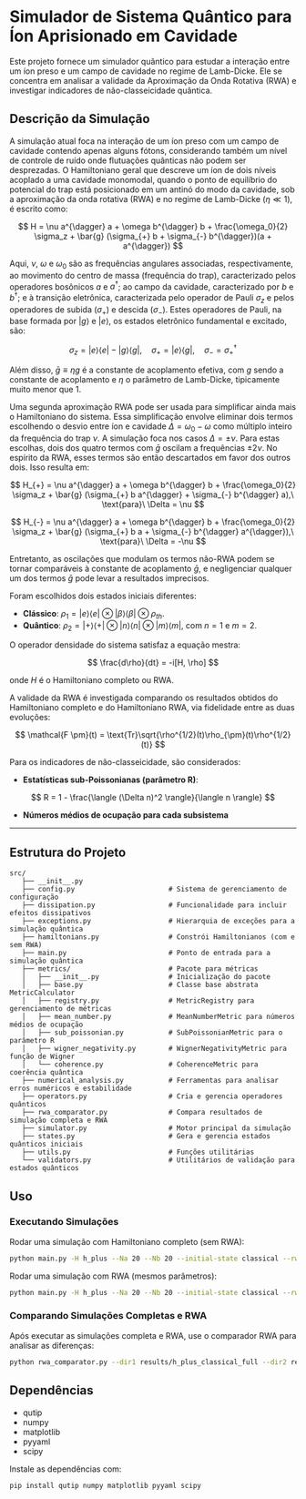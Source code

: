 # Simulador de Sistema Quântico para Íon Aprisionado em Cavidade

Este projeto fornece um simulador quântico para estudar a interação entre um íon preso e um campo de cavidade no regime de Lamb-Dicke. Ele se concentra em analisar a validade da Aproximação da Onda Rotativa (RWA) e investigar indicadores de não-classeicidade quântica.

## Descrição da Simulação

A simulação atual foca na interação de um íon preso com um campo de cavidade contendo apenas alguns fótons, considerando também um nível de controle de ruído onde flutuações quânticas não podem ser desprezadas.
O Hamiltoniano geral que descreve um íon de dois níveis acoplado a uma cavidade monomodal, quando o ponto de equilíbrio do potencial do trap está posicionado em um antinó do modo da cavidade, sob a aproximação da onda rotativa (RWA) e no regime de Lamb-Dicke ($\eta \ll 1$), é escrito como:

$$
H = \nu a^{\dagger} a + \omega b^{\dagger} b + \frac{\omega_0}{2} \sigma_z + \bar{g} (\sigma_{+} b + \sigma_{-} b^{\dagger})(a + a^{\dagger})
$$

Aqui, $\nu$, $\omega$ e $\omega_0$ são as frequências angulares associadas, respectivamente, ao movimento do centro de massa (frequência do trap), caracterizado pelos operadores bosônicos $a$ e $a^{\dagger}$; ao campo da cavidade, caracterizado por $b$ e $b^{\dagger}$; e à transição eletrônica, caracterizada pelo operador de Pauli $\sigma_z$ e pelos operadores de subida ($\sigma_{+}$) e descida ($\sigma_{-}$). Estes operadores de Pauli, na base formada por $|g\rangle$ e $|e\rangle$, os estados eletrônico fundamental e excitado, são:

$$
\sigma_z = |e\rangle \langle e| - |g\rangle \langle g|,\quad
\sigma_{+} = |e\rangle \langle g|,\quad
\sigma_{-} = \sigma_{+}^{\dagger}
$$

Além disso, $\bar{g} \equiv \eta g$ é a constante de acoplamento efetiva, com $g$ sendo a constante de acoplamento e $\eta$ o parâmetro de Lamb-Dicke, tipicamente muito menor que 1.

Uma segunda aproximação RWA pode ser usada para simplificar ainda mais o Hamiltoniano do sistema. Essa simplificação envolve eliminar dois termos escolhendo o desvio entre íon e cavidade $\Delta = \omega_0 - \omega$ como múltiplo inteiro da frequência do trap $\nu$. A simulação foca nos casos $\Delta = \pm \nu$. Para estas escolhas, dois dos quatro termos com $\bar{g}$ oscilam a frequências $\pm 2\nu$. No espírito da RWA, esses termos são então descartados em favor dos outros dois. Isso resulta em:

$$
H_{+} = \nu a^{\dagger} a + \omega b^{\dagger} b + \frac{\omega_0}{2} \sigma_z + \bar{g} (\sigma_{+} b a^{\dagger} + \sigma_{-} b^{\dagger} a),\ \text{para}\ \Delta = \nu
$$

$$
H_{-} = \nu a^{\dagger} a + \omega b^{\dagger} b + \frac{\omega_0}{2} \sigma_z + \bar{g} (\sigma_{+} b a + \sigma_{-} b^{\dagger} a^{\dagger}),\ \text{para}\ \Delta = -\nu
$$

Entretanto, as oscilações que modulam os termos não-RWA podem se tornar comparáveis à constante de acoplamento $\bar{g}$, e negligenciar qualquer um dos termos $\bar{g}$ pode levar a resultados imprecisos.

Foram escolhidos dois estados iniciais diferentes:

* **Clássico**: $\rho_1 = |e\rangle \langle e| \otimes |\beta\rangle \langle \beta| \otimes \rho_{th}$.
* **Quântico**: $\rho_2 = |+\rangle \langle +| \otimes |n\rangle \langle n| \otimes |m\rangle \langle m|$, com $n = 1$ e $m = 2$.

O operador densidade do sistema satisfaz a equação mestra:

$$
\frac{d\rho}{dt} = -i[H, \rho]
$$

onde $H$ é o Hamiltoniano completo ou RWA.

A validade da RWA é investigada comparando os resultados obtidos do Hamiltoniano completo e do Hamiltoniano RWA, via fidelidade entre as duas evoluções:

$$
\mathcal{F \pm}(t) = \text{Tr}\sqrt{\rho^{1/2}(t)\rho_{\pm}(t)\rho^{1/2}(t)}
$$

Para os indicadores de não-classeicidade, são considerados:

* **Estatísticas sub-Poissonianas (parâmetro R)**:

$$
R = 1 - \frac{\langle (\Delta n)^2 \rangle}{\langle n \rangle}
$$

* **Números médios de ocupação para cada subsistema**

---

## Estrutura do Projeto

```
src/
   ├── __init__.py
   ├── config.py                       # Sistema de gerenciamento de configuração
   ├── dissipation.py                  # Funcionalidade para incluir efeitos dissipativos
   ├── exceptions.py                   # Hierarquia de exceções para a simulação quântica
   ├── hamiltonians.py                 # Constrói Hamiltonianos (com e sem RWA)
   ├── main.py                         # Ponto de entrada para a simulação quântica
   ├── metrics/                        # Pacote para métricas
   │   ├── __init__.py                 # Inicialização do pacote
   │   ├── base.py                     # Classe base abstrata MetricCalculator
   │   ├── registry.py                 # MetricRegistry para gerenciamento de métricas
   │   ├── mean_number.py              # MeanNumberMetric para números médios de ocupação
   │   ├── sub_poissonian.py           # SubPoissonianMetric para o parâmetro R
   │   ├── wigner_negativity.py        # WignerNegativityMetric para função de Wigner
   │   └── coherence.py                # CoherenceMetric para coerência quântica
   ├── numerical_analysis.py           # Ferramentas para analisar erros numéricos e estabilidade
   ├── operators.py                    # Cria e gerencia operadores quânticos
   ├── rwa_comparator.py               # Compara resultados de simulação completa e RWA
   ├── simulator.py                    # Motor principal da simulação
   ├── states.py                       # Gera e gerencia estados quânticos iniciais
   ├── utils.py                        # Funções utilitárias
   └── validators.py                   # Utilitários de validação para estados quânticos
```

## Uso

### Executando Simulações

Rodar uma simulação com Hamiltoniano completo (sem RWA):

```bash
python main.py -H h_plus --Na 20 --Nb 20 --initial-state classical --rwa false --metric mean_num --plot
```

Rodar uma simulação com RWA (mesmos parâmetros):

```bash
python main.py -H h_plus --Na 20 --Nb 20 --initial-state classical --rwa true --metric mean_num --plot
```

### Comparando Simulações Completas e RWA

Após executar as simulações completa e RWA, use o comparador RWA para analisar as diferenças:

```bash
python rwa_comparator.py --dir1 results/h_plus_classical_full --dir2 results/h_plus_classical_rwa --compare fidelity mean_num --plot
```

## Dependências

* qutip
* numpy
* matplotlib
* pyyaml
* scipy

Instale as dependências com:

```bash
pip install qutip numpy matplotlib pyyaml scipy
```
